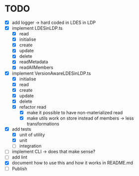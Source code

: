 # TODO

- [x] add logger -> hard coded in LDES in LDP
- [x] implement LDESinLDP.ts
    - [x] read
    - [x] initialise
    - [x] create
    - [x] update
    - [x] delete
    - [x] readMetadata
    - [x] readAllMembers
- [x] implement VersionAwareLDESinLDP.ts
    - [x] initialise
    - [x] read
    - [x] create
    - [x] update
    - [x] delete
    - [x] refactor read
        - [x] make it possible to have non-materialized read
        - [x] make utils work on store instead of members -> less transformations
- [x] add tests
    - [x] unit of utility
    - [x] unit
    - [ ] integration
- [ ] implement CLI -> does that make sense?
- [ ] add lint
- [x] document how to use this and how it works in README.md
- [ ] Publish
